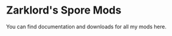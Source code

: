 # Zarklord's Spore Mods

You can find documentation and downloads for all my mods here.

<seealso style="cards">
    <category ref="mods">
        <a href="Universal-Property-Enhancer.md"/>
        <a href="Cell-Stage-Plus.md"/>
        <a href="Infinite-Part-Scaling.md"/>
        <a href="Space-Stage-Timeline-Fix.md"/>
    </category>
</seealso>